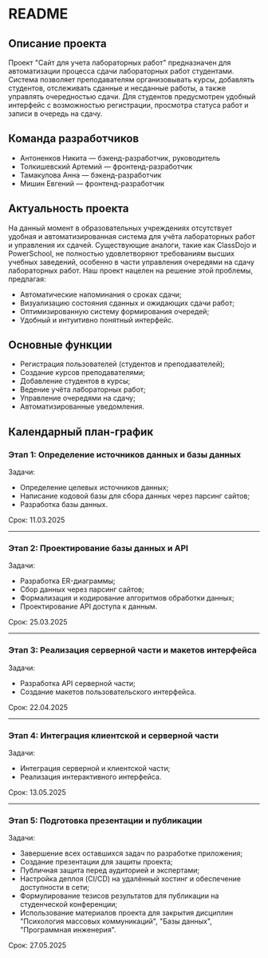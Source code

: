 # README

## Описание проекта

Проект "Сайт для учета лабораторных работ" предназначен для автоматизации процесса сдачи лабораторных работ студентами. Система позволяет преподавателям организовывать курсы, добавлять студентов, отслеживать сданные и несданные работы, а также управлять очередностью сдачи. Для студентов предусмотрен удобный интерфейс с возможностью регистрации, просмотра статуса работ и записи в очередь на сдачу.

## Команда разработчиков

- Антоненков Никита — бэкенд-разработчик, руководитель
- Толкишевский Артемий — фронтенд-разработчик
- Тамакулова Анна — бэкенд-разработчик
- Мишин Евгений — фронтенд-разработчик

## Актуальность проекта

На данный момент в образовательных учреждениях отсутствует удобная и автоматизированная система для учёта лабораторных работ и управления их сдачей. Существующие аналоги, такие как ClassDojo и PowerSchool, не полностью удовлетворяют требованиям высших учебных заведений, особенно в части управления очередями на сдачу лабораторных работ. Наш проект нацелен на решение этой проблемы, предлагая:

- Автоматические напоминания о сроках сдачи;
- Визуализацию состояния сданных и ожидающих сдачи работ;
- Оптимизированную систему формирования очередей;
- Удобный и интуитивно понятный интерфейс.

## Основные функции

- Регистрация пользователей (студентов и преподавателей);
- Создание курсов преподавателями;
- Добавление студентов в курсы;
- Ведение учёта лабораторных работ;
- Управление очередями на сдачу;
- Автоматизированные уведомления.

## Календарный план-график

### Этап 1: Определение источников данных и базы данных

Задачи:

- Определение целевых источников данных;
- Написание кодовой базы для сбора данных через парсинг сайтов;
- Разработка базы данных.

Срок: 11.03.2025

---

### Этап 2: Проектирование базы данных и API

Задачи:

- Разработка ER-диаграммы;
- Сбор данных через парсинг сайтов;
- Формализация и кодирование алгоритмов обработки данных;
- Проектирование API доступа к данным.

Срок: 25.03.2025

---

### Этап 3: Реализация серверной части и макетов интерфейса

Задачи:

- Разработка API серверной части;
- Создание макетов пользовательского интерфейса.

Срок: 22.04.2025

---

### Этап 4: Интеграция клиентской и серверной части

Задачи:

- Интеграция серверной и клиентской части;
- Реализация интерактивного интерфейса.

Срок: 13.05.2025

---

### Этап 5: Подготовка презентации и публикации

Задачи:

- Завершение всех оставшихся задач по разработке приложения;
- Создание презентации для защиты проекта;
- Публичная защита перед аудиторией и экспертами;
- Настройка деплоя (CI/CD) на удалённый хостинг и обеспечение доступности в сети;
- Формулирование тезисов результатов для публикации на студенческой конференции;
- Использование материалов проекта для закрытия дисциплин "Психология массовых коммуникаций", "Базы данных", "Программная инженерия".

Срок: 27.05.2025